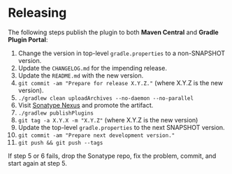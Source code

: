 # Releasing

The following steps publish the plugin to both **Maven Central** and **Gradle Plugin Portal**:

1. Change the version in top-level `gradle.properties` to a non-SNAPSHOT version.
2. Update the `CHANGELOG.md` for the impending release.
3. Update the `README.md` with the new version.
4. `git commit -am "Prepare for release X.Y.Z."` (where X.Y.Z is the new version).
5. `./gradlew clean uploadArchives --no-daemon --no-parallel`
6. Visit [Sonatype Nexus](https://oss.sonatype.org/) and promote the artifact.
7. `./gradlew publishPlugins`
8. `git tag -a X.Y.X -m "X.Y.Z"` (where X.Y.Z is the new version)
9. Update the top-level `gradle.properties` to the next SNAPSHOT version.
10. `git commit -am "Prepare next development version."`
11. `git push && git push --tags`

If step 5 or 6 fails, drop the Sonatype repo, fix the problem, commit, and start again at step 5.
